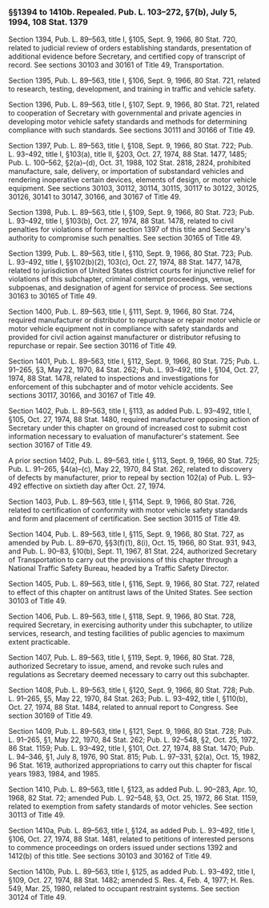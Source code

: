 ### §§1394 to 1410b. Repealed. Pub. L. 103–272, §7(b), July 5, 1994, 108 Stat. 1379 ###

Section 1394, Pub. L. 89–563, title I, §105, Sept. 9, 1966, 80 Stat. 720, related to judicial review of orders establishing standards, presentation of additional evidence before Secretary, and certified copy of transcript of record. See sections 30103 and 30161 of Title 49, Transportation.

Section 1395, Pub. L. 89–563, title I, §106, Sept. 9, 1966, 80 Stat. 721, related to research, testing, development, and training in traffic and vehicle safety.

Section 1396, Pub. L. 89–563, title I, §107, Sept. 9, 1966, 80 Stat. 721, related to cooperation of Secretary with governmental and private agencies in developing motor vehicle safety standards and methods for determining compliance with such standards. See sections 30111 and 30166 of Title 49.

Section 1397, Pub. L. 89–563, title I, §108, Sept. 9, 1966, 80 Stat. 722; Pub. L. 93–492, title I, §103(a), title II, §203, Oct. 27, 1974, 88 Stat. 1477, 1485; Pub. L. 100–562, §2(a)–(d), Oct. 31, 1988, 102 Stat. 2818, 2824, prohibited manufacture, sale, delivery, or importation of substandard vehicles and rendering inoperative certain devices, elements of design, or motor vehicle equipment. See sections 30103, 30112, 30114, 30115, 30117 to 30122, 30125, 30126, 30141 to 30147, 30166, and 30167 of Title 49.

Section 1398, Pub. L. 89–563, title I, §109, Sept. 9, 1966, 80 Stat. 723; Pub. L. 93–492, title I, §103(b), Oct. 27, 1974, 88 Stat. 1478, related to civil penalties for violations of former section 1397 of this title and Secretary's authority to compromise such penalties. See section 30165 of Title 49.

Section 1399, Pub. L. 89–563, title I, §110, Sept. 9, 1966, 80 Stat. 723; Pub. L. 93–492, title I, §§102(b)(2), 103(c), Oct. 27, 1974, 88 Stat. 1477, 1478, related to jurisdiction of United States district courts for injunctive relief for violations of this subchapter, criminal contempt proceedings, venue, subpoenas, and designation of agent for service of process. See sections 30163 to 30165 of Title 49.

Section 1400, Pub. L. 89–563, title I, §111, Sept. 9, 1966, 80 Stat. 724, required manufacturer or distributor to repurchase or repair motor vehicle or motor vehicle equipment not in compliance with safety standards and provided for civil action against manufacturer or distributor refusing to repurchase or repair. See section 30116 of Title 49.

Section 1401, Pub. L. 89–563, title I, §112, Sept. 9, 1966, 80 Stat. 725; Pub. L. 91–265, §3, May 22, 1970, 84 Stat. 262; Pub. L. 93–492, title I, §104, Oct. 27, 1974, 88 Stat. 1478, related to inspections and investigations for enforcement of this subchapter and of motor vehicle accidents. See sections 30117, 30166, and 30167 of Title 49.

Section 1402, Pub. L. 89–563, title I, §113, as added Pub. L. 93–492, title I, §105, Oct. 27, 1974, 88 Stat. 1480, required manufacturer opposing action of Secretary under this chapter on ground of increased cost to submit cost information necessary to evaluation of manufacturer's statement. See section 30167 of Title 49.

A prior section 1402, Pub. L. 89–563, title I, §113, Sept. 9, 1966, 80 Stat. 725; Pub. L. 91–265, §4(a)–(c), May 22, 1970, 84 Stat. 262, related to discovery of defects by manufacturer, prior to repeal by section 102(a) of Pub. L. 93–492 effective on sixtieth day after Oct. 27, 1974.

Section 1403, Pub. L. 89–563, title I, §114, Sept. 9, 1966, 80 Stat. 726, related to certification of conformity with motor vehicle safety standards and form and placement of certification. See section 30115 of Title 49.

Section 1404, Pub. L. 89–563, title I, §115, Sept. 9, 1966, 80 Stat. 727, as amended by Pub. L. 89–670, §§3(f)(1), 8(i), Oct. 15, 1966, 80 Stat. 931, 943, and Pub. L. 90–83, §10(b), Sept. 11, 1967, 81 Stat. 224, authorized Secretary of Transportation to carry out the provisions of this chapter through a National Traffic Safety Bureau, headed by a Traffic Safety Director.

Section 1405, Pub. L. 89–563, title I, §116, Sept. 9, 1966, 80 Stat. 727, related to effect of this chapter on antitrust laws of the United States. See section 30103 of Title 49.

Section 1406, Pub. L. 89–563, title I, §118, Sept. 9, 1966, 80 Stat. 728, required Secretary, in exercising authority under this subchapter, to utilize services, research, and testing facilities of public agencies to maximum extent practicable.

Section 1407, Pub. L. 89–563, title I, §119, Sept. 9, 1966, 80 Stat. 728, authorized Secretary to issue, amend, and revoke such rules and regulations as Secretary deemed necessary to carry out this subchapter.

Section 1408, Pub. L. 89–563, title I, §120, Sept. 9, 1966, 80 Stat. 728; Pub. L. 91–265, §5, May 22, 1970, 84 Stat. 263; Pub. L. 93–492, title I, §110(b), Oct. 27, 1974, 88 Stat. 1484, related to annual report to Congress. See section 30169 of Title 49.

Section 1409, Pub. L. 89–563, title I, §121, Sept. 9, 1966, 80 Stat. 728; Pub. L. 91–265, §1, May 22, 1970, 84 Stat. 262; Pub. L. 92–548, §2, Oct. 25, 1972, 86 Stat. 1159; Pub. L. 93–492, title I, §101, Oct. 27, 1974, 88 Stat. 1470; Pub. L. 94–346, §1, July 8, 1976, 90 Stat. 815; Pub. L. 97–331, §2(a), Oct. 15, 1982, 96 Stat. 1619, authorized appropriations to carry out this chapter for fiscal years 1983, 1984, and 1985.

Section 1410, Pub. L. 89–563, title I, §123, as added Pub. L. 90–283, Apr. 10, 1968, 82 Stat. 72; amended Pub. L. 92–548, §3, Oct. 25, 1972, 86 Stat. 1159, related to exemption from safety standards of motor vehicles. See section 30113 of Title 49.

Section 1410a, Pub. L. 89–563, title I, §124, as added Pub. L. 93–492, title I, §106, Oct. 27, 1974, 88 Stat. 1481, related to petitions of interested persons to commence proceedings on orders issued under sections 1392 and 1412(b) of this title. See sections 30103 and 30162 of Title 49.

Section 1410b, Pub. L. 89–563, title I, §125, as added Pub. L. 93–492, title I, §109, Oct. 27, 1974, 88 Stat. 1482; amended S. Res. 4, Feb. 4, 1977; H. Res. 549, Mar. 25, 1980, related to occupant restraint systems. See section 30124 of Title 49.